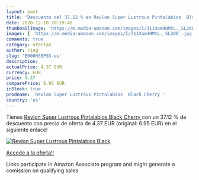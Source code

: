 ```yaml
---
layout: post
title: 'Descuento del 37.12 % en Revlon Super Lustrous Pintalabios  Black'
date: 2020-12-10 20:19:40
thumbnailImage: 'https://m.media-amazon.com/images/I/311Xam4HMtL._SL200_.jpg'
images: [ 'https://m.media-amazon.com/images/I/311Xam4HMtL._SL200_.jpg' ]
comments: true
category: ofertas
author: ring
slug: 'B000H3EPSS-es'
description:
actualPrice: 4.37 EUR
currency: EUR
price: 4.37
comparePrice: 6.95 EUR
inStock: true
prodname: 'Revlon Super Lustrous Pintalabios  Black Cherry '
country: 'es'
---
```


Tienes [Revlon Super Lustrous Pintalabios  Black Cherry ](https://www.amazon.es/dp/B000H3EPSS/?tag=tolees-21) con un 37.12 % de descuento con precio de oferta de 4.37 EUR (original: 6.95 EUR) en el siguiente enlace!

[![Revlon Super Lustrous Pintalabios  Black](https://m.media-amazon.com/images/I/311Xam4HMtL._SL200_.jpg)](https://www.amazon.es/dp/B000H3EPSS/?tag=tolees-21)

[Accede a la oferta!!](https://www.amazon.es/dp/B000H3EPSS/?tag=tolees-21)

Links participate in Amazon Associate program and might generate a comission on qualifying sales


